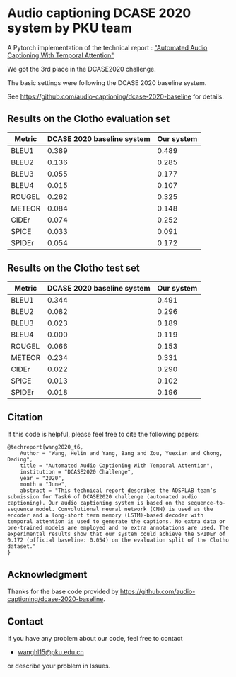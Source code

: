 # Audio captioning DCASE 2020 system by PKU team

A Pytorch implementation of the technical report : ["Automated Audio Captioning With Temporal Attention"](http://dcase.community/documents/challenge2020/technical_reports/DCASE2020_Wang_5_t6.pdf)

We got the 3rd place in the DCASE2020 challenge.

The basic settings were following the DCASE 2020 baseline system.

See https://github.com/audio-captioning/dcase-2020-baseline for details.

## Results on the Clotho evaluation set

Metric | DCASE 2020 baseline system | Our system
-|-|-
BLEU1| 0.389|  0.489
BLEU2|  0.136|  0.285
BLEU3|  0.055|  0.177
BLEU4|  0.015|  0.107
ROUGEL|  0.262|  0.325
METEOR|  0.084|  0.148
CIDEr|  0.074|  0.252
SPICE|  0.033|  0.091
SPIDEr|  0.054|  0.172

## Results on the Clotho test set

Metric | DCASE 2020 baseline system | Our system
-|-|-
BLEU1| 0.344|  0.491
BLEU2|  0.082|  0.296
BLEU3|  0.023|  0.189
BLEU4|  0.000|  0.119
ROUGEL|  0.066|  0.153
METEOR|  0.234|  0.331
CIDEr|  0.022|  0.290
SPICE|  0.013|  0.102
SPIDEr|  0.018|  0.196

## Citation
If this code is helpful, please feel free to cite the following papers:
```
@techreport{wang2020_t6,
    Author = "Wang, Helin and Yang, Bang and Zou, Yuexian and Chong, Dading",
    title = "Automated Audio Captioning With Temporal Attention",
    institution = "DCASE2020 Challenge",
    year = "2020",
    month = "June",
    abstract = "This technical report describes the ADSPLAB team’s submission for Task6 of DCASE2020 challenge (automated audio captioning). Our audio captioning system is based on the sequence-to-sequence model. Convolutional neural network (CNN) is used as the encoder and a long-short term memory (LSTM)-based decoder with temporal attention is used to generate the captions. No extra data or pre-trained models are employed and no extra annotations are used. The experimental results show that our system could achieve the SPIDEr of 0.172 (official baseline: 0.054) on the evaluation split of the Clotho dataset."
}
```

## Acknowledgment
Thanks for the base code provided by https://github.com/audio-captioning/dcase-2020-baseline.


## Contact
If you have any problem about our code, feel free to contact
- wanghl15@pku.edu.cn

or describe your problem in Issues.

